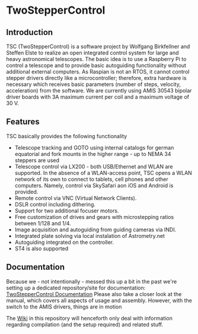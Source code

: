 # TwoStepperControl

## Introduction
TSC (TwoStepperControl) is a software project by Wolfgang Birkfellner and Steffen Elste to realize an open integrated control system for large and heavy astronomical telescopes. The basic idea is to use a Raspberry Pi to control a telescope and to provide basic autoguiding functionality without additional external computers. As Raspian is not an RTOS, it cannot control stepper drivers directly like a microcontroller; therefore, extra hardware is necessary which receives basic parameters (number of steps, velocity, acceleration) from the software. We are currently using AMIS 30543 bipolar driver boards with 3A maximum current per coil and a maximum voltage of 30 V.

## Features
TSC basically provides the following functionality
- Telescope tracking and GOTO using internal catalogs for german equatorial and fork mounts in the higher range - up to NEMA 34
steppers are used
- Telescope control via LX200 - both USB/Ethernet and WLAN are supported. In the absence of a WLAN-access point, TSC opens a WLAN network of its own to connect to tablets, cell phones and other computers. Namely, control via SkySafari aon iOS and Android is provided.
- Remote control via VNC (Virtual Network Clients).
- DSLR control including dithering.
- Support for two additional focuser motors.
- Free customization of drives and gears with microstepping ratios between 1/128 and 1/4.
- Image acquisition and autoguiding from guiding cameras via INDI.
- Integrated plate solving via local instalation of Astrometry.net
- Autoguiding integrated on the controller.
- ST4 is also supported

## Documentation
Because we - not intentionally - messed this up a bit in the past we're setting up a dedicated repository/site for documentation:
[TwoStepperControl Documentation](https://tscatm.wordpress.com/)
Please also take a closer look at the manual, which covers all aspects of usage and assembly. However, with the switch to the AMIS drivers, things are in motion

The [Wiki](https://github.com/selste/TwoStepperControl/wiki) in this repository will henceforth only deal with information regarding compilation (and the setup required) and related stuff.
